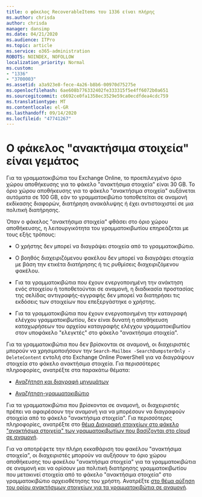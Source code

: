 ```yaml
---
title: ο φάκελος RecoverableItems του 1336 είναι πλήρης
ms.author: chrisda
author: chrisda
manager: dansimp
ms.date: 04/21/2020
ms.audience: ITPro
ms.topic: article
ms.service: o365-administration
ROBOTS: NOINDEX, NOFOLLOW
localization_priority: Normal
ms.custom:
- "1336"
- "3700003"
ms.assetid: a3a923e8-fece-4a26-b8b6-00970d75275e
ms.openlocfilehash: 6ae608b776332402fe333315f5e4ff6072b0a651
ms.sourcegitcommit: c6692ce0fa1358ec3529e59ca0ecdfdea4cdc759
ms.translationtype: MT
ms.contentlocale: el-GR
ms.lasthandoff: 09/14/2020
ms.locfileid: "47741267"
---
```

# <a name="the-recoverable-items-folder-is-full"></a>Ο φάκελος "ανακτήσιμα στοιχεία" είναι γεμάτος

Για τα γραμματοκιβώτια του Exchange Online, το προεπιλεγμένο όριο χώρου αποθήκευσης για το φάκελο "ανακτήσιμα στοιχεία" είναι 30 GB. Το όριο χώρου αποθήκευσης για το φάκελο "ανακτήσιμα στοιχεία" αυξάνεται αυτόματα σε 100 GB, εάν το γραμματοκιβώτιο τοποθετείται σε αναμονή εκδίκασης διαφορών, διατήρηση ανακάλυψης ή έχει αντιστοιχιστεί σε μια πολιτική διατήρησης.

Όταν ο φάκελος "ανακτήσιμα στοιχεία" φθάσει στο όριο χώρου αποθήκευσης, η λειτουργικότητα του γραμματοκιβωτίου επηρεάζεται με τους εξής τρόπους:

- Ο χρήστης δεν μπορεί να διαγράψει στοιχεία από το γραμματοκιβώτιο.

- Ο βοηθός διαχειριζόμενου φακέλου δεν μπορεί να διαγράψει στοιχεία με βάση την ετικέτα διατήρησης ή τις ρυθμίσεις διαχειριζόμενου φακέλου.

- Για τα γραμματοκιβώτια που έχουν ενεργοποιημένη την ανάκτηση ενός στοιχείου ή τοποθετούνται σε αναμονή, η διαδικασία προστασίας της σελίδας αντιγραφής-εγγραφής δεν μπορεί να διατηρήσει τις εκδόσεις των στοιχείων που επεξεργάστηκε ο χρήστης.

- Για τα γραμματοκιβώτια που έχουν ενεργοποιημένη την καταγραφή ελέγχου γραμματοκιβωτίου, δεν είναι δυνατή η αποθήκευση καταχωρήσεων του αρχείου καταγραφής ελέγχου γραμματοκιβωτίου στον υποφάκελο "ελεγκτές" στο φάκελο "ανακτήσιμα στοιχεία".

Για τα γραμματοκιβώτια που δεν βρίσκονται σε αναμονή, οι διαχειριστές μπορούν να χρησιμοποιήσουν την `Search-Mailbox -SearchDumpsterOnly -DeleteContent` εντολή στο Exchange Online PowerShell για να διαγράψουν στοιχεία στο φάκελο ανακτήσιμα στοιχεία. Για περισσότερες πληροφορίες, ανατρέξτε στα παρακάτω θέματα:

- [Αναζήτηση και διαγραφή μηνυμάτων](https://docs.microsoft.com/microsoft-365/compliance/search-for-and-delete-messagesadmin-help)

- [Αναζήτηση-γραμματοκιβώτιο](https://docs.microsoft.com/powershell/module/exchange/mailboxes/Search-Mailbox)

Για τα γραμματοκιβώτια που βρίσκονται σε αναμονή, οι διαχειριστές πρέπει να αφαιρέσουν την αναμονή για να μπορέσουν να διαγραφούν στοιχεία από το φάκελο "ανακτήσιμα στοιχεία". Για περισσότερες πληροφορίες, ανατρέξτε στο [θέμα Διαγραφή στοιχείων στο φάκελο "ανακτήσιμα στοιχεία" των γραμματοκιβωτίων που βασίζονται στο cloud σε αναμονή](https://docs.microsoft.com/microsoft-365/compliance/delete-items-in-the-recoverable-items-folder-of-mailboxes-on-hold).

Για να αποτρέψετε την πλήρη εκκαθάριση του φακέλου "ανακτήσιμα στοιχεία", οι διαχειριστές μπορούν να αυξήσουν το όριο χώρου αποθήκευσης του φακέλου "ανακτήσιμα στοιχεία" για τα γραμματοκιβώτια σε αναμονή και να ορίσουν μια πολιτική διατήρησης γραμματοκιβωτίου που μετακινεί στοιχεία από το φάκελο "ανακτήσιμα στοιχεία" στο γραμματοκιβώτιο αρχειοθέτησης του χρήστη. Ανατρέξτε [στο θέμα αύξηση του ορίου ανακτήσιμων στοιχείων για τα γραμματοκιβώτια σε αναμονή](https://docs.microsoft.com/microsoft-365/compliance/increase-the-recoverable-quota-for-mailboxes-on-hold).
